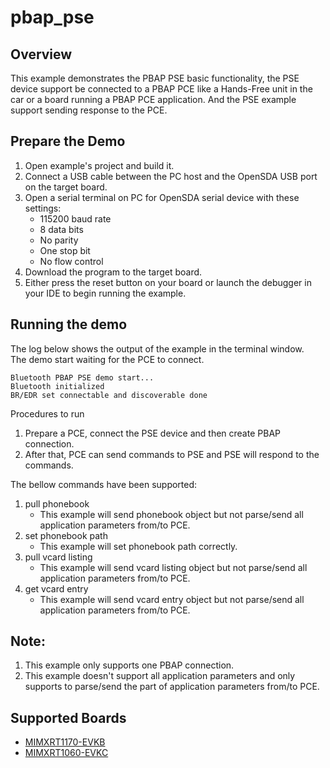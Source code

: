 # pbap_pse

## Overview
This example demonstrates the PBAP PSE basic functionality, the PSE device support be connected to a PBAP PCE like a Hands-Free unit in the car or a 
board running a PBAP PCE application. And the PSE example support sending response to the PCE. 


## Prepare the Demo
1.  Open example's project and build it.
2.  Connect a USB cable between the PC host and the OpenSDA USB port on the target board.
3.  Open a serial terminal on PC for OpenSDA serial device with these settings:
    - 115200 baud rate
    - 8 data bits
    - No parity
    - One stop bit
    - No flow control
4.  Download the program to the target board.
5.  Either press the reset button on your board or launch the debugger in your IDE to begin running the example.

## Running the demo
The log below shows the output of the example in the terminal window.  
The demo start waiting for the PCE to connect.
```
Bluetooth PBAP PSE demo start...
Bluetooth initialized
BR/EDR set connectable and discoverable done
```
Procedures to run
1. Prepare a PCE, connect the PSE device and then create PBAP connection.
2. After that, PCE can send commands to PSE and PSE will respond to the commands.

The bellow commands have been supported:
1. pull phonebook 
    - This example will send phonebook object but not parse/send all application parameters from/to PCE.
2. set phonebook path
    - This example will set phonebook path correctly.
3. pull vcard listing
    - This example will send vcard listing object but not parse/send all application parameters from/to PCE.
4. get vcard entry
    - This example will send vcard entry object but not parse/send all application parameters from/to PCE.


## Note:
1. This example only supports one PBAP connection.
2. This example doesn't support all application parameters and only supports to parse/send the part of application parameters from/to PCE.

## Supported Boards
- [MIMXRT1170-EVKB](../../_boards/evkbmimxrt1170/edgefast_bluetooth_examples/pbap_pse/example_board_readme.md)
- [MIMXRT1060-EVKC](../../_boards/evkcmimxrt1060/edgefast_bluetooth_examples/pbap_pse/example_board_readme.md)
